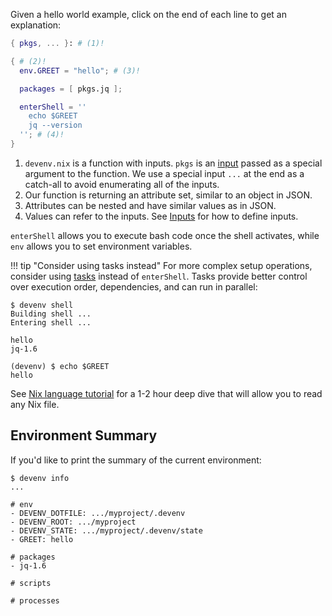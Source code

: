 Given a hello world example, click on the end of each line to get an explanation:

```nix title="devenv.nix"
{ pkgs, ... }: # (1)!

{ # (2)!
  env.GREET = "hello"; # (3)!

  packages = [ pkgs.jq ];

  enterShell = ''
    echo $GREET
    jq --version
  ''; # (4)!
}
```

1. ``devenv.nix`` is a function with inputs. `pkgs` is an [input](inputs.md) passed as a special argument to the function.
  We use a special input ``...`` at the end as a catch-all to avoid enumerating all of the inputs.
2. Our function is returning an attribute set, similar to an object in JSON.
3. Attributes can be nested and have similar values as in JSON.
4. Values can refer to the inputs. See [Inputs](inputs.md) for how to define inputs.


``enterShell`` allows you to execute bash code once the shell activates, while ``env`` allows you to set environment variables.

!!! tip "Consider using tasks instead"
    For more complex setup operations, consider using [tasks](tasks.md#entershell--entertest) instead of `enterShell`. Tasks provide better control over execution order, dependencies, and can run in parallel:

```shell-session
$ devenv shell
Building shell ...
Entering shell ...

hello
jq-1.6

(devenv) $ echo $GREET
hello
```

See [Nix language tutorial](https://nix.dev/tutorials/first-steps/nix-language) for a 1-2 hour deep dive
that will allow you to read any Nix file.


## Environment Summary

If you'd like to print the summary of the current environment:

```shell-session
$ devenv info
...

# env
- DEVENV_DOTFILE: .../myproject/.devenv
- DEVENV_ROOT: .../myproject
- DEVENV_STATE: .../myproject/.devenv/state
- GREET: hello

# packages
- jq-1.6

# scripts

# processes

```

